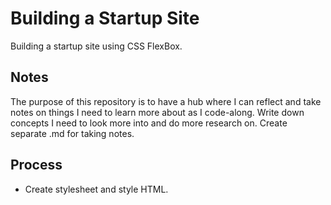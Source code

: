 # Building a Startup Site

 Building a startup site using CSS FlexBox.
 
 ## Notes
 
 The purpose of this repository is to have a hub where I can reflect and take notes on things I need to learn more about as I code-along. Write down concepts I need to look more into and do more research on. Create separate .md for taking notes.
 
 ## Process
 
- Create stylesheet and style HTML.


